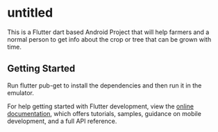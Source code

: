 # untitled

This is a Flutter dart based Android Project that will help farmers and a normal person to get info about the crop or tree that can be grown with time.

## Getting Started

Run flutter pub-get to install the dependencies and then run it in the emulator.

For help getting started with Flutter development, view the
[online documentation](https://docs.flutter.dev/), which offers tutorials,
samples, guidance on mobile development, and a full API reference.
